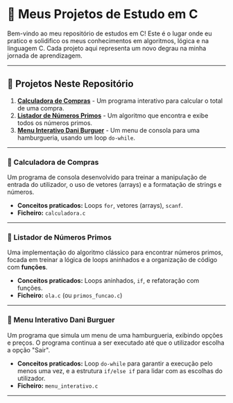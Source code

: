 # 🚀 Meus Projetos de Estudo em C

Bem-vindo ao meu repositório de estudos em C! Este é o lugar onde eu pratico e solidifico os meus conhecimentos em algoritmos, lógica e na linguagem C. Cada projeto aqui representa um novo degrau na minha jornada de aprendizagem.

---

## 📂 Projetos Neste Repositório

1.  **[Calculadora de Compras](#-calculadora-de-compras)** - Um programa interativo para calcular o total de uma compra.
2.  **[Listador de Números Primos](#-listador-de-números-primos)** - Um algoritmo que encontra e exibe todos os números primos.
3.  **[Menu Interativo Dani Burguer](#-menu-interativo-dani-burguer)** - Um menu de consola para uma hamburgueria, usando um loop `do-while`.

---

### 🛒 Calculadora de Compras

Um programa de consola desenvolvido para treinar a manipulação de entrada do utilizador, o uso de vetores (arrays) e a formatação de strings e números.

* **Conceitos praticados:** Loops `for`, vetores (arrays), `scanf`.
* **Ficheiro:** `calculadora.c`

---

### 🔢 Listador de Números Primos

Uma implementação do algoritmo clássico para encontrar números primos, focada em treinar a lógica de loops aninhados e a organização de código com **funções**.

* **Conceitos praticados:** Loops aninhados, `if`, e refatoração com funções.
* **Ficheiro:** `ola.c` (ou `primos_funcao.c`)

---

### 🍔 Menu Interativo Dani Burguer

Um programa que simula um menu de uma hamburgueria, exibindo opções e preços. O programa continua a ser executado até que o utilizador escolha a opção "Sair".

* **Conceitos praticados:** Loop `do-while` para garantir a execução pelo menos uma vez, e a estrutura `if/else if` para lidar com as escolhas do utilizador.
* **Ficheiro:** `menu_interativo.c`

---
